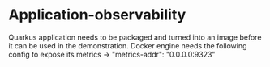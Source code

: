 # Application-observability
Quarkus application needs to be packaged and turned into an image before it can be used in the demonstration.
Docker engine needs the following config to expose its metrics -> "metrics-addr": "0.0.0.0:9323"
